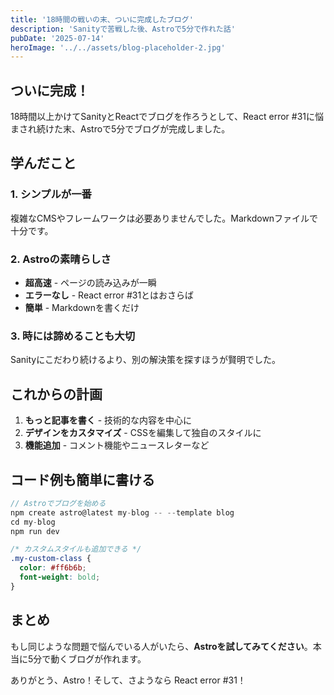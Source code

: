 ```yaml
---
title: '18時間の戦いの末、ついに完成したブログ'
description: 'Sanityで苦戦した後、Astroで5分で作れた話'
pubDate: '2025-07-14'
heroImage: '../../assets/blog-placeholder-2.jpg'
---
```


## ついに完成！

18時間以上かけてSanityとReactでブログを作ろうとして、React error #31に悩まされ続けた末、Astroで5分でブログが完成しました。

## 学んだこと

### 1. シンプルが一番
複雑なCMSやフレームワークは必要ありませんでした。Markdownファイルで十分です。

### 2. Astroの素晴らしさ
- **超高速** - ページの読み込みが一瞬
- **エラーなし** - React error #31とはおさらば
- **簡単** - Markdownを書くだけ

### 3. 時には諦めることも大切
Sanityにこだわり続けるより、別の解決策を探すほうが賢明でした。

## これからの計画

1. **もっと記事を書く** - 技術的な内容を中心に
2. **デザインをカスタマイズ** - CSSを編集して独自のスタイルに
3. **機能追加** - コメント機能やニュースレターなど

## コード例も簡単に書ける

```javascript
// Astroでブログを始める
npm create astro@latest my-blog -- --template blog
cd my-blog
npm run dev
```

```css
/* カスタムスタイルも追加できる */
.my-custom-class {
  color: #ff6b6b;
  font-weight: bold;
}
```

## まとめ

もし同じような問題で悩んでいる人がいたら、**Astroを試してみてください**。本当に5分で動くブログが作れます。

ありがとう、Astro！そして、さようなら React error #31！
